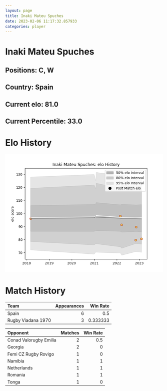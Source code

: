 ```yaml
---  
layout: page  
title: Inaki Mateu Spuches  
date: 2023-02-06 11:17:32.857933  
categories: player  
---
```

# Inaki Mateu Spuches

## Positions: C, W

## Country: Spain

## Current elo: 81.0

## Current Percentile: 33.0

# Elo History


![elo history](history_InakiMateuSpuches.png)
# Match History


| Team               |   Appearances |   Win Rate |
|:-------------------|--------------:|-----------:|
| Spain              |             6 |   0.5      |
| Rugby Viadana 1970 |             3 |   0.333333 |

| Opponent               |   Matches |   Win Rate |
|:-----------------------|----------:|-----------:|
| Conad Valorugby Emilia |         2 |        0.5 |
| Georgia                |         2 |        0   |
| Femi CZ Rugby Rovigo   |         1 |        0   |
| Namibia                |         1 |        1   |
| Netherlands            |         1 |        1   |
| Romania                |         1 |        1   |
| Tonga                  |         1 |        0   |